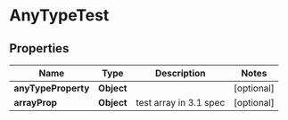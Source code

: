 

# AnyTypeTest


## Properties

| Name | Type | Description | Notes |
|------------ | ------------- | ------------- | -------------|
|**anyTypeProperty** | **Object** |  |  [optional] |
|**arrayProp** | **Object** | test array in 3.1 spec |  [optional] |



